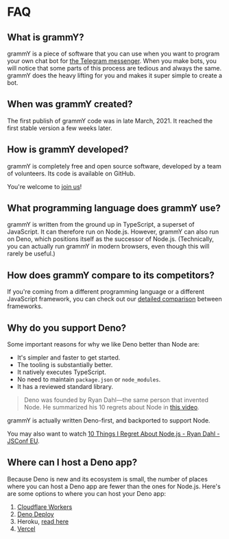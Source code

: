 # FAQ

## What is grammY?

grammY is a piece of software that you can use when you want to program your own chat bot for [the Telegram messenger](https://telegram.org).
When you make bots, you will notice that some parts of this process are tedious and always the same.
grammY does the heavy lifting for you and makes it super simple to create a bot.

## When was grammY created?

The first publish of grammY code was in late March, 2021.
It reached the first stable version a few weeks later.

## How is grammY developed?

grammY is completely free and open source software, developed by a team of volunteers.
Its code is available on GitHub.

You're welcome to [join us](https://t.me/grammyjs)!

## What programming language does grammY use?

grammY is written from the ground up in TypeScript, a superset of JavaScript.
It can therefore run on Node.js.
However, grammY can also run on Deno, which positions itself as the successor of Node.js.
(Technically, you can actually run grammY in modern browsers, even though this will rarely be useful.)

## How does grammY compare to its competitors?

If you're coming from a different programming language or a different JavaScript framework, you can check out our [detailed comparison](./comparison.md) between frameworks.

## Why do you support Deno?

Some important reasons for why we like Deno better than Node are:

- It's simpler and faster to get started.
- The tooling is substantially better.
- It natively executes TypeScript.
- No need to maintain `package.json` or `node_modules`.
- It has a reviewed standard library.

> Deno was founded by Ryan Dahl—the same person that invented Node.
> He summarized his 10 regrets about Node in [this video](https://youtu.be/M3BM9TB-8yA).

grammY is actually written Deno-first, and backported to support Node.

You may also want to watch [10 Things I Regret About Node.js - Ryan Dahl - JSConf EU](https://youtu.be/M3BM9TB-8yA).

## Where can I host a Deno app?

Because Deno is new and its ecosystem is small, the number of places where you can host a Deno app are fewer than the ones for Node.js.
Here's are some options to where you can host your Deno app:

1. [Cloudflare Workers](https://workers.dev)
2. [Deno Deploy](https://deno.com/deploy)
3. Heroku, [read here](https://dev.to/ms314006/deploy-your-deno-apps-to-heroku-375h)
4. [Vercel](https://github.com/vercel-community/deno)
